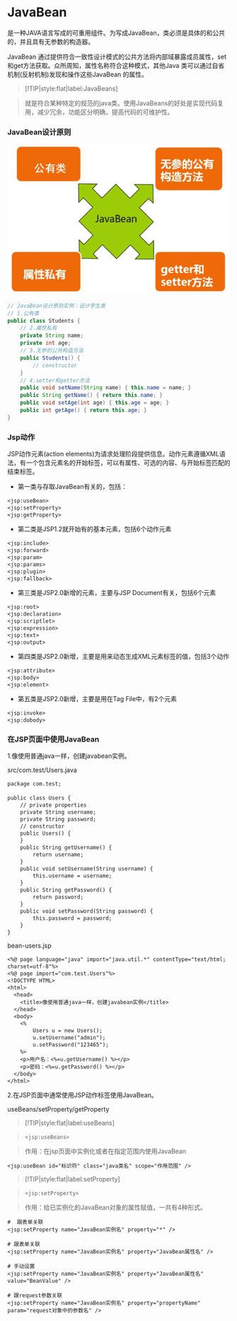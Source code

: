 # JavaBean

是一种JAVA语言写成的可重用组件。为写成JavaBean，类必须是具体的和公共的，并且具有无参数的构造器。

JavaBean 通过提供符合一致性设计模式的公共方法将内部域暴露成员属性，set和get方法获取。众所周知，属性名称符合这种模式，其他Java 类可以通过自省机制(反射机制)发现和操作这些JavaBean 的属性。

> [!TIP|style:flat|label:JavaBeans]

> 就是符合某种特定的规范的java类。使用JavaBeans的好处是实现代码复用，减少冗余，功能区分明确，提高代码的可维护性。

### JavaBean设计原则

![java-bean-design-principles](img/java-bean-design-principles.png)

```java
// JavaBean设计原则实例：设计学生类
// 1.公有类
public class Students {
    // 2.属性私有
    private String name;
    private int age;
    // 3.无参的公共构造方法
    public Students() {
        // constructor
    }
    // 4.setter和getter方法
    public void setName(String name) { this.name = name; }
    public String getName() { return this.name; }
    public void setAge(int age) { this.age = age; }
    public int getAge() { return this.age; }
}
```

### Jsp动作

JSP动作元素(action elements)为请求处理阶段提供信息。动作元素遵循XML语法，有一个包含元素名的开始标签，可以有属性、可选的内容、与开始标签匹配的结束标签。

* 第一类与存取JavaBean有关的，包括：

```
<jsp:useBean>
<jsp:setProperty>
<jsp:getProperty>
```

* 第二类是JSP1.2就开始有的基本元素，包括6个动作元素

```
<jsp:include>
<jsp:forward>
<jsp:param>
<jsp:params>
<jsp:plugin>
<jsp:fallback>
```

* 第三类是JSP2.0新增的元素，主要与JSP Document有关，包括6个元素

```
<jsp:root>
<jsp:declaration>
<jsp:scriptlet>
<jsp:expression>
<jsp:text>
<jsp:output>
```

* 第四类是JSP2.0新增，主要是用来动态生成XML元素标签的值，包括3个动作

```
<jsp:attribute>
<jsp:body>
<jsp:element>
```

* 第五类是JSP2.0新增，主要是用在Tag File中，有2个元素

```
<jsp:invoke>
<jsp:dobody>
```

### 在JSP页面中使用JavaBean

1.像使用普通java一样，创建javabean实例。

src/com.test/Users.java

```
package com.test;

public class Users {
	// private properties
	private String username;
	private String password;
	// constructor
	public Users() {
	}
	public String getUsername() {
		return username;
	}
	public void setUsername(String username) {
		this.username = username;
	}
	public String getPassword() {
		return password;
	}
	public void setPassword(String password) {
		this.password = password;
	}	
}
```

bean-users.jsp

```
<%@ page language="java" import="java.util.*" contentType="text/html; charset=utf-8"%>
<%@ page import="com.test.Users"%>
<!DOCTYPE HTML>
<html>
  <head>    
    <title>像使用普通java一样，创建javabean实例</title>
  </head>
  <body>
    <%
	    Users u = new Users();
	    u.setUsername("admin");
	    u.setPassword("123465");
    %>
    <p>用户名：<%=u.getUsername() %></p>
    <p>密码：<%=u.getPassword() %></p>
  </body>
</html>
```

2.在JSP页面中通常使用JSP动作标签使用JavaBean。

useBeans/setProperty/getProperty

> [!TIP|style:flat|label:useBeans]

> `<jsp:useBeans>`

> 作用：在jsp页面中实例化或者在指定范围内使用JavaBean

```
<jsp:useBean id="标识符" class="java类名" scope="作用范围" />
```

> [!TIP|style:flat|label:setProperty]

> `<jsp:setProperty>`

> 作用：给已实例化的JavaBean对象的属性赋值，一共有4种形式。

```
#  跟表单关联
<jsp:setProperty name="JavaBean实例名" property="*" />

# 跟表单关联
<jsp:setProperty name="JavaBean实例名" property="JavaBean属性名" />

# 手动设置
<jsp:setProperty name="JavaBean实例名" property="JavaBean属性名" value="BeanValue" />

# 跟request参数关联
<jsp:setProperty name="JavaBean实例名" property="propertyName" param="request对象中的参数名" />
```